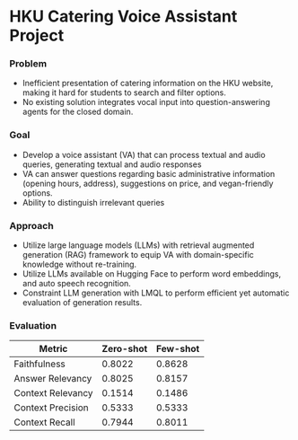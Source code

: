 # HKU Catering Voice Assistant Project
### Problem
- Inefficient presentation of catering information on the HKU website, making it hard for students to search and filter options.
- No existing solution integrates vocal input into question-answering agents for the closed domain.

### Goal
- Develop a voice assistant (VA) that can process textual and audio queries, generating textual and audio responses
- VA can answer questions regarding basic administrative information (opening hours, address), suggestions on price, and vegan-friendly options.
- Ability to distinguish irrelevant queries

### Approach
- Utilize large language models (LLMs) with retrieval augmented generation (RAG) framework to equip VA with domain-specific knowledge without re-training.
- Utilize LLMs available on Hugging Face to perform word embeddings, and auto speech recognition.
- Constraint LLM generation with LMQL to perform efficient yet automatic evaluation of generation results.

### Evaluation
| Metric | Zero-shot | Few-shot |
| --- | --- | --- |
| Faithfulness | 0.8022 | 0.8628 |
| Answer Relevancy | 0.8025 | 0.8157 |
| Context Relevancy | 0.1514 | 0.1486 |
| Context Precision | 0.5333 | 0.5333 |
| Context Recall | 0.7944 | 0.8011 |
